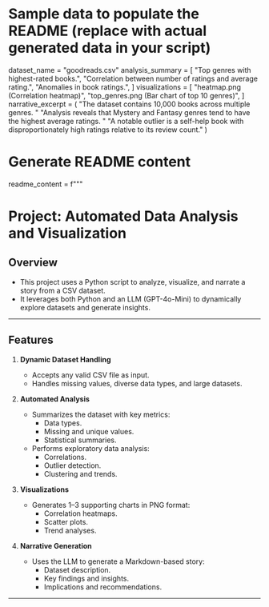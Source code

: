 
# Sample data to populate the README (replace with actual generated data in your script)
dataset_name = "goodreads.csv"
analysis_summary = [
    "Top genres with highest-rated books.",
    "Correlation between number of ratings and average rating.",
    "Anomalies in book ratings.",
]
visualizations = [
    "heatmap.png (Correlation heatmap)",
    "top_genres.png (Bar chart of top 10 genres)",
]
narrative_excerpt = (
    "The dataset contains 10,000 books across multiple genres. "
    "Analysis reveals that Mystery and Fantasy genres tend to have the highest average ratings. "
    "A notable outlier is a self-help book with disproportionately high ratings relative to its review count."
)

# Generate README content
readme_content = f"""
# **Project: Automated Data Analysis and Visualization**

## **Overview**
- This project uses a Python script to analyze, visualize, and narrate a story from a CSV dataset.
- It leverages both Python and an LLM (GPT-4o-Mini) to dynamically explore datasets and generate insights.

---

## **Features**
1. **Dynamic Dataset Handling**
   - Accepts any valid CSV file as input.
   - Handles missing values, diverse data types, and large datasets.

2. **Automated Analysis**
   - Summarizes the dataset with key metrics:
     - Data types.
     - Missing and unique values.
     - Statistical summaries.
   - Performs exploratory data analysis:
     - Correlations.
     - Outlier detection.
     - Clustering and trends.

3. **Visualizations**
   - Generates 1–3 supporting charts in PNG format:
     - Correlation heatmaps.
     - Scatter plots.
     - Trend analyses.

4. **Narrative Generation**
   - Uses the LLM to generate a Markdown-based story:
     - Dataset description.
     - Key findings and insights.
     - Implications and recommendations.

---



